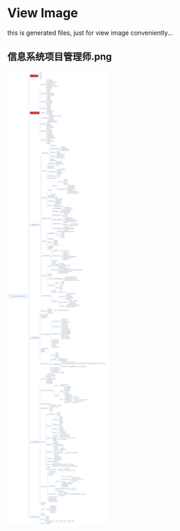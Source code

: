 # View Image

this is generated files, just for view image conveniently...

## 信息系统项目管理师.png

![信息系统项目管理师.png](./img/信息系统项目管理师.png)

